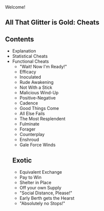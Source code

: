 Welcome!

## All That Glitter is Gold: Cheats

## Contents
* Explanation
* Statistical Cheats
* Functional Cheats
  * "Wait! Now I'm Ready!"
  * Efficacy
  * Inoculated
  * Rude Awakening
  * Not With a Stick
  * Malicious Wind-Up
  * Positive-Negative
  * Cadence
  * Good Things Come
  * All Else Fails
  * The Most Resplendent
  * Fulminate
  * Forager
  * Counterplay
  * Enshroud
  * Gale Force Winds
  ## Exotic
  * Equivalent Exchange
  * Pay to Win
  * Shelter in Place
  * Off your own Supply
  * "Social Distance, Please!"
  * Early Berth gets the Hearst
  * "Absolutely no Stops!"

